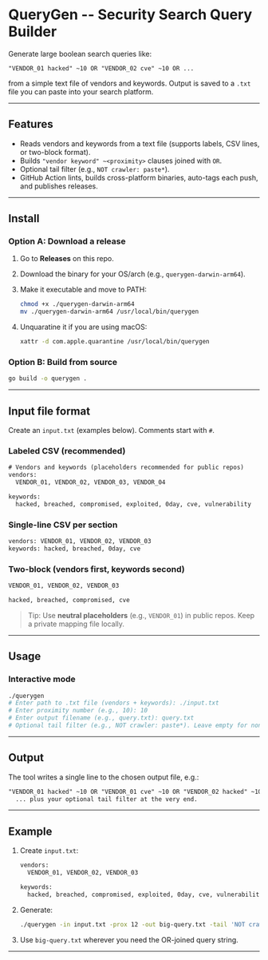 # QueryGen -- Security Search Query Builder

Generate large boolean search queries like:

    "VENDOR_01 hacked" ~10 OR "VENDOR_02 cve" ~10 OR ...

from a simple text file of vendors and keywords. Output is saved to a
`.txt` file you can paste into your search platform.

------------------------------------------------------------------------

## Features

-   Reads vendors and keywords from a text file (supports labels, CSV
    lines, or two-block format).
-   Builds `"vendor keyword" ~<proximity>` clauses joined with `OR`.
-   Optional tail filter (e.g., `NOT crawler: paste*`).
-   GitHub Action lints, builds cross-platform binaries, auto-tags each
    push, and publishes releases.

------------------------------------------------------------------------

## Install

### Option A: Download a release

1.  Go to **Releases** on this repo.

2.  Download the binary for your OS/arch (e.g.,
    `querygen-darwin-arm64`).

3.  Make it executable and move to PATH:

    ``` bash
    chmod +x ./querygen-darwin-arm64
    mv ./querygen-darwin-arm64 /usr/local/bin/querygen
    ```
4. Unquaratine it if you are using macOS:
    ``` bash
    xattr -d com.apple.quarantine /usr/local/bin/querygen  

    ```
### Option B: Build from source

``` bash
go build -o querygen .
```

------------------------------------------------------------------------

## Input file format

Create an `input.txt` (examples below). Comments start with `#`.

### Labeled CSV (recommended)

``` txt
# Vendors and keywords (placeholders recommended for public repos)
vendors:
  VENDOR_01, VENDOR_02, VENDOR_03, VENDOR_04

keywords:
  hacked, breached, compromised, exploited, 0day, cve, vulnerability
```

### Single-line CSV per section

``` txt
vendors: VENDOR_01, VENDOR_02, VENDOR_03
keywords: hacked, breached, 0day, cve
```

### Two-block (vendors first, keywords second)

``` txt
VENDOR_01, VENDOR_02, VENDOR_03

hacked, breached, compromised, cve
```

> Tip: Use **neutral placeholders** (e.g., `VENDOR_01`) in public repos.
> Keep a private mapping file locally.

------------------------------------------------------------------------

## Usage

### Interactive mode

``` bash
./querygen
# Enter path to .txt file (vendors + keywords): ./input.txt
# Enter proximity number (e.g., 10): 10
# Enter output filename (e.g., query.txt): query.txt
# Optional tail filter (e.g., NOT crawler: paste*). Leave empty for none: NOT crawler: paste*
```

------------------------------------------------------------------------

## Output

The tool writes a single line to the chosen output file, e.g.:

``` txt
"VENDOR_01 hacked" ~10 OR "VENDOR_01 cve" ~10 OR "VENDOR_02 hacked" ~10 OR ...
  ... plus your optional tail filter at the very end.
```

------------------------------------------------------------------------


## Example

1.  Create `input.txt`:

    ``` txt
    vendors:
      VENDOR_01, VENDOR_02, VENDOR_03

    keywords:
      hacked, breached, compromised, exploited, 0day, cve, vulnerability
    ```

2.  Generate:

    ``` bash
    ./querygen -in input.txt -prox 12 -out big-query.txt -tail 'NOT crawler: paste*'
    ```

3.  Use `big-query.txt` wherever you need the OR-joined query string.

------------------------------------------------------------------------


